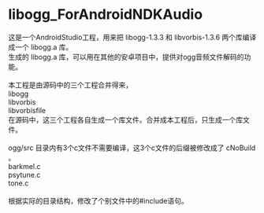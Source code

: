 # libogg_ForAndroidNDKAudio

这是一个AndroidStudio工程，用来把 libogg-1.3.3 和 libvorbis-1.3.6 两个库编译成一个 libogg.a 库。<br>
生成的 libogg.a 库，可以用在其他的安卓项目中，提供对ogg音频文件解码的功能。<br>
<br>
本工程是由源码中的三个工程合并得来，<br>
libogg<br>
libvorbis<br>
libvorbisfile<br>
在源码中，这三个工程各自生成一个库文件。合并成本工程后，只生成一个库文件。<br>
<br>
ogg/src 目录内有3个c文件不需要编译，这3个c文件的后缀被修改成了 cNoBuild 。<br>
barkmel.c<br>
psytune.c<br>
tone.c<br>
<br>
根据实际的目录结构，修改了个别文件中的#include语句。<br>
<br>
<br>

